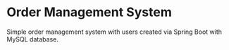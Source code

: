 # Order Management System
Simple order management system with users created via Spring Boot with MySQL database.
